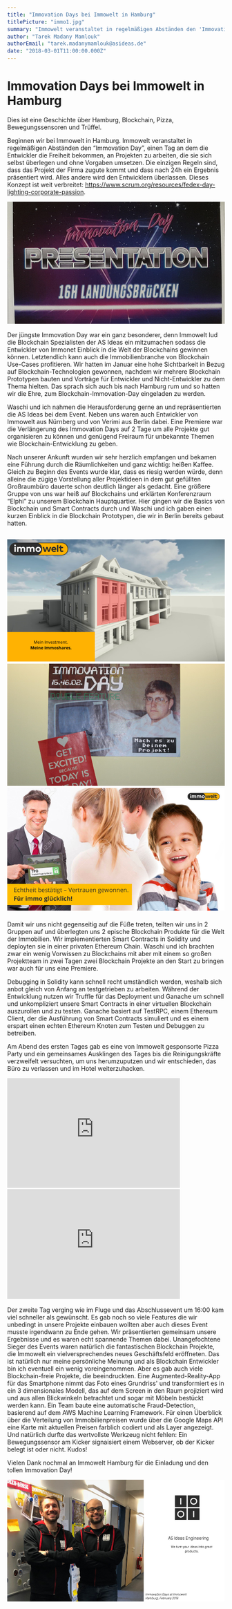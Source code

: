 ```yaml
---
title: "Immovation Days bei Immowelt in Hamburg"
titlePicture: "immo1.jpg"
summary: "Immowelt veranstaltet in regelmäßigen Abständen den 'Immovation Day', einen Tag an dem die Entwickler die Freiheit bekommen, an Projekten zu arbeiten, die sie sich selbst überlegen und ohne Vorgaben umsetzen. Dieses mal mischten wir von AS Ideas mit und bauten Blockchains für Immobilien."
author: "Tarek Madany Mamlouk"
authorEmail: "tarek.madanymamlouk@asideas.de"
date: "2018-03-01T11:00:00.000Z"
---
```

# Immovation Days bei Immowelt in Hamburg

Dies ist eine Geschichte über Hamburg, Blockchain, Pizza, Bewegungssensoren und Trüffel. 

Beginnen wir bei Immowelt in Hamburg. Immowelt veranstaltet in regelmäßigen Abständen den “Immovation Day”, einen Tag an dem die Entwickler die Freiheit bekommen, an Projekten zu arbeiten, die sie sich selbst überlegen und ohne Vorgaben umsetzen. Die einzigen Regeln sind, dass das Projekt der Firma zugute kommt und dass nach 24h ein Ergebnis präsentiert wird. Alles andere wird den Entwicklern überlassen. Dieses Konzept ist weit verbreitet: https://www.scrum.org/resources/fedex-day-lighting-corporate-passion.

![](immo1.jpg)

Der jüngste Immovation Day war ein ganz besonderer, denn Immowelt lud die Blockchain Spezialisten der AS Ideas ein mitzumachen sodass die Entwickler von Immonet Einblick in die Welt der Blockchains gewinnen können. Letztendlich kann auch die Immobilienbranche von Blockchain Use-Cases profitieren. Wir hatten im Januar eine hohe Sichtbarkeit in Bezug auf Blockchain-Technologien gewonnen, nachdem wir mehrere Blockchain Prototypen bauten und Vorträge für Entwickler und Nicht-Entwickler zu dem Thema hielten. Das sprach sich auch bis nach Hamburg rum und so hatten wir die Ehre, zum Blockchain-Immovation-Day eingeladen zu werden. 

Waschi und ich nahmen die Herausforderung gerne an und repräsentierten die AS Ideas bei dem Event. Neben uns waren auch Entwickler von Immowelt aus Nürnberg und von Verimi aus Berlin dabei. Eine Premiere war die Verlängerung des Immovation Days auf 2 Tage um alle Projekte gut organisieren zu können und genügend Freiraum für unbekannte Themen wie Blockchain-Entwicklung zu geben. 

Nach unserer Ankunft wurden wir sehr herzlich empfangen und bekamen eine Führung durch die Räumlichkeiten und ganz wichtig: heißen Kaffee. Gleich zu Beginn des Events wurde klar, dass es riesig werden würde, denn alleine die zügige Vorstellung aller Projektideen in dem gut gefüllten Großraumbüro dauerte schon deutlich länger als gedacht. Eine größere Gruppe von uns war heiß auf Blockchains und erklärten Konferenzraum “Elphi” zu unserem Blockchain Hauptquartier. Hier gingen wir die Basics von Blockchain und Smart Contracts durch und Waschi und ich gaben einen kurzen Einblick in die Blockchain Prototypen, die wir in Berlin bereits gebaut hatten. 

## ![](immo3.jpg) ![](immo2.jpg) ![](immo5.jpg)

Damit wir uns nicht gegenseitig auf die Füße treten, teilten wir uns in 2 Gruppen auf und überlegten uns 2 epische Blockchain Produkte für die Welt der Immobilien. Wir implementierten Smart Contracts in Solidity und deployten sie in einer privaten Ethereum Chain. Waschi und ich brachten zwar ein wenig Vorwissen zu Blockchains mit aber mit einem so großen Projektteam in zwei Tagen zwei Blockchain Projekte an den Start zu bringen war auch für uns eine Premiere. 

Debugging in Solidity kann schnell recht umständlich werden, weshalb sich anbot gleich von Anfang an testgetrieben zu arbeiten. Während der Entwicklung nutzen wir Truffle für das Deployment und Ganache um schnell und unkompliziert unsere Smart Contracts in einer virtuellen Blockchain auszurollen und zu testen. Ganache basiert auf TestRPC, einem Ethereum Client, der die Ausführung von Smart Contracts simuliert und es einem erspart einen echten Ethereum Knoten zum Testen und Debuggen zu betreiben. 

Am Abend des ersten Tages gab es eine von Immowelt gesponsorte Pizza Party und ein gemeinsames Ausklingen des Tages bis die Reinigungskräfte verzweifelt versuchten, um uns herumzuputzen und wir entschieden, das Büro zu verlassen und im Hotel weiterzuhacken. 

<iframe src="https://docs.google.com/presentation/d/e/2PACX-1vRVPgIhfbyIq_KGTng38B3xP1Ld38xJ7SVsEnB-QM7FZLRgA1iaTsCt1JJaA1O5l0W7LaFd7MxW72yJ/embed?start=false&loop=false&delayms=3000" frameborder="0" width="400" height="254" allowfullscreen="true" mozallowfullscreen="true" webkitallowfullscreen="true"></iframe>
<iframe src="https://docs.google.com/presentation/d/e/2PACX-1vT47bd4Houz4X4MQSp1zTPpcHW9ipOGpfaGSYeM-dSwWzTbWd_9_raZpDm36qGg0XVOcn31rkWZ-c_5/embed?start=false&loop=false&delayms=3000" frameborder="0" width="400" height="254" allowfullscreen="true" mozallowfullscreen="true" webkitallowfullscreen="true"></iframe>

Der zweite Tag verging wie im Fluge und das Abschlussevent um 16:00 kam viel schneller als gewünscht. Es gab noch so viele Features die wir unbedingt in unsere Projekte einbauen wollten aber auch dieses Event musste irgendwann zu Ende gehen. Wir präsentierten gemeinsam unsere Ergebnisse und es waren echt spannende Themen dabei. Unangefochtene Sieger des Events waren natürlich die fantastischen Blockchain Projekte, die Immowelt ein vielversprechendes neues Geschäftsfeld eröffneten. Das ist natürlich nur meine persönliche Meinung und als Blockchain Entwickler bin ich eventuell ein wenig voreingenommen. Aber es gab auch viele Blockchain-freie Projekte, die beeindruckten. Eine Augmented-Reality-App für das Smartphone nimmt das Foto eines Grundriss' und transformiert es in ein 3 dimensionales Modell, das auf dem Screen in den Raum projiziert wird und aus allen Blickwinkeln betrachtet und sogar mit Möbeln bestückt werden kann. Ein Team baute eine automatische Fraud-Detection, basierend auf dem AWS Machine Learning Framework. Für einen Überblick über die Verteilung von Immobilienpreisen wurde über die Google Maps API eine Karte mit aktuellen Preisen farblich codiert und als Layer angezeigt. Und natürlich durfte das wertvollste Werkzeug nicht fehlen: Ein Bewegungssensor am Kicker signaisiert einem Webserver, ob der Kicker belegt ist oder nicht. Kudos!

Vielen Dank nochmal an Immowelt Hamburg für die Einladung und den tollen Immovation Day!

![](immo4.jpg)


